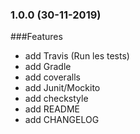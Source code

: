 ### 1.0.0 (30-11-2019)

###Features

* add Travis (Run les tests)
* add Gradle
* add coveralls
* add Junit/Mockito
* add checkstyle
* add README
* add CHANGELOG